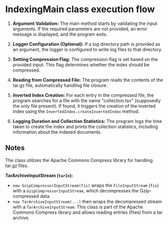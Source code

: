 # IndexingMain class execution flow

1. **Argument Validation:** The main method starts by validating the input arguments. If the required parameters are not provided, an error message is displayed, and the program exits.

2. **Logger Configuration (Optional):** If a log directory path is provided as an argument, the logger is configured to write log files to that directory.

3. **Setting Compression Flag:** The compression flag is set based on the provided input. This flag determines whether the index should be compressed.

4. **Reading from Compressed File:** The program reads the contents of the tar.gz file, automatically handling file closure.

5. **Inverted Index Creation:** For each entry in the compressed file, the program searches for a file with the name "collection.tsv" (supposedly the only file present). If found, it triggers the creation of the inverted index using the `InvertedIndex.createInvertedIndex` method.

6. **Logging Duration and Collection Statistics:** The program logs the time taken to create the index and prints the collection statistics, including information about the indexed documents.

## Notes
The class utilizes the Apache Commons Compress library for handling tar.gz files.

**TarArchiveInputStream (`tarIn`):**
   - `new GzipCompressorInputStream(fis)` wraps the `FileInputStream` (`fis`) with a `GzipCompressorInputStream`, which decompresses the Gzip-compressed data.
   - `new TarArchiveInputStream(...)` then wraps the decompressed stream with a `TarArchiveInputStream`. This class is part of the Apache Commons Compress library and allows reading entries (files) from a tar archive.
